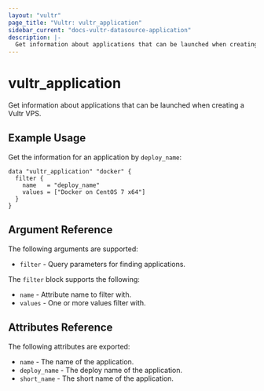 ```yaml
---
layout: "vultr"
page_title: "Vultr: vultr_application"
sidebar_current: "docs-vultr-datasource-application"
description: |-
  Get information about applications that can be launched when creating a Vultr VPS.
---
```


# vultr_application

Get information about applications that can be launched when creating a Vultr VPS.

## Example Usage

Get the information for an application by `deploy_name`:
```hcl
data "vultr_application" "docker" {
  filter {
    name   = "deploy_name"
    values = ["Docker on CentOS 7 x64"]
  }
}
```

## Argument Reference

The following arguments are supported:

* `filter` - Query parameters for finding applications.

The `filter` block supports the following:

* `name` - Attribute name to filter with.
* `values` - One or more values filter with.

## Attributes Reference

The following attributes are exported:

* `name` - The name of the application.
* `deploy_name` - The deploy name of the application.
* `short_name` - The short name of the application.